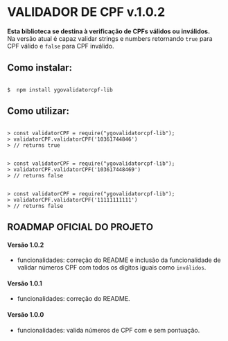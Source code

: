 # VALIDADOR DE CPF v.1.0.2

**Esta biblioteca se destina à verificação de CPFs válidos ou inválidos.**  
Na versão atual é capaz validar strings e numbers retornando `true` para CPF válido e `false` para CPF inválido.

## Como instalar:

```shell

$  npm install ygovalidatorcpf-lib

```

## Como utilizar:

```node

> const validatorCPF = require("ygovalidatorcpf-lib");
> validatorCPF.validatorCPF('10361744846')
> // returns true

```

```node

> const validatorCPF = require("ygovalidatorcpf-lib");
> validatorCPF.validatorCPF('103617448469')
> // returns false

```

```node

> const validatorCPF = require("ygovalidatorcpf-lib");
> validatorCPF.validatorCPF('11111111111')
> // returns false

```

## ROADMAP OFICIAL DO PROJETO
  
#### Versão 1.0.2   
- funcionalidades: correção do README e inclusão da funcionalidade de validar números CPF com todos os dígitos iguais como `inválidos`.  

#### Versão 1.0.1   
- funcionalidades: correção do README.    

#### Versão 1.0.0    
- funcionalidades: valida números de CPF com e sem pontuação.    
